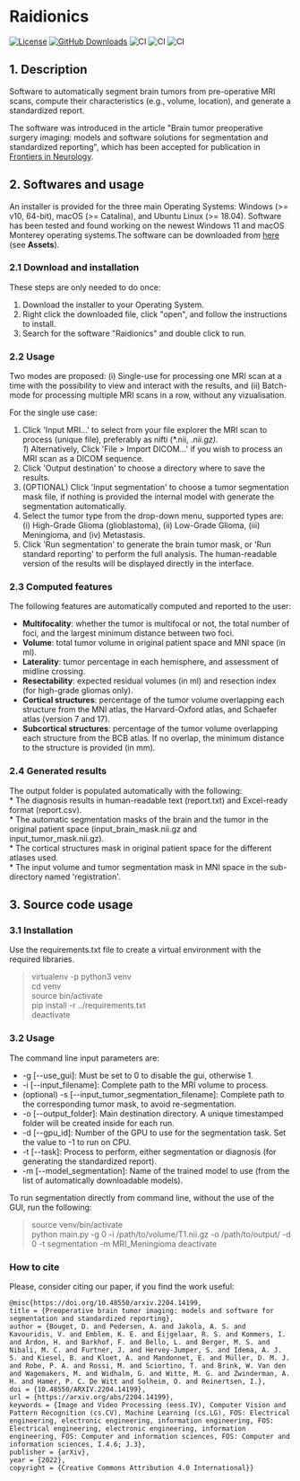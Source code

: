 # Raidionics
[![License](https://img.shields.io/badge/License-BSD%202--Clause-orange.svg)](https://opensource.org/licenses/BSD-2-Clause)
[![GitHub Downloads](https://img.shields.io/github/downloads/dbouget/Raidionics/total?label=GitHub%20downloads&logo=github)](https://github.com/dbouget/Raidionics/releases)
![CI](https://github.com/dbouget/Raidionics/workflows/Build%20Windows/badge.svg?branch=master&event=push)
![CI](https://github.com/dbouget/Raidionics/workflows/Build%20Ubuntu/badge.svg?branch=master&event=push)
![CI](https://github.com/dbouget/Raidionics/workflows/Build%20macOS/badge.svg?branch=master&event=push)

## 1. Description
Software to automatically segment brain tumors from pre-operative MRI scans, compute their characteristics (e.g., volume, location), and generate a standardized report.

The software was introduced in the article "Brain tumor preoperative surgery imaging: models and software solutions for
segmentation and standardized reporting", which has been accepted for publication in [Frontiers in Neurology](https://www.frontiersin.org/journals/neurology).

## 2. Softwares and usage
An installer is provided for the three main Operating Systems: Windows (>= v10, 64-bit), macOS (>= Catalina), and Ubuntu Linux (>= 18.04). Software has been tested and found working on the newest Windows 11 and macOS Monterey operating systems.The software can be downloaded from [here](https://github.com/dbouget/Raidionics/releases) (see **Assets**). 

### 2.1 Download and installation
These steps are only needed to do once:
1) Download the installer to your Operating System.
2) Right click the downloaded file, click "open", and follow the instructions to install.
3) Search for the software "Raidionics" and double click to run.

### 2.2 Usage  
Two modes are proposed: (i) Single-use for processing one MRI scan at a time with the possibility to view and interact with the results, and (ii) Batch-mode for processing multiple MRI scans in a row, without any vizualisation.

For the single use case:
  1) Click 'Input MRI...' to select from your file explorer the MRI scan to process (unique file), preferably as nifti (*.nii, *.nii.gz).  
  1*) Alternatively, Click 'File > Import DICOM...' if you wish to process an MRI scan as a DICOM sequence.  
  2) Click 'Output destination' to choose a directory where to save the results.  
  3) (OPTIONAL) Click 'Input segmentation' to choose a tumor segmentation mask file, if nothing is provided the internal model with generate the segmentation automatically.  
  4) Select the tumor type from the drop-down menu, supported types are: (i) High-Grade Glioma (glioblastoma), (ii) Low-Grade Glioma, (iii) Meningioma, and (iv) Metastasis.
  5) Click 'Run segmentation' to generate the brain tumor mask, or 'Run standard reporting' to perform the full analysis. The human-readable version of the results will be displayed directly in the interface.  

### 2.3 Computed features  
The following features are automatically computed and reported to the user:
- **Multifocality**: whether the tumor is multifocal or not, the total number of foci, and the largest minimum distance between two foci.  
- **Volume**: total tumor volume in original patient space and MNI space (in ml).  
- **Laterality**: tumor percentage in each hemisphere, and assessment of midline crossing.  
- **Resectability**: expected residual volumes (in ml) and resection index (for high-grade gliomas only).  
- **Cortical structures**: percentage of the tumor volume overlapping each structure from the MNI atlas, the Harvard-Oxford atlas, and Schaefer atlas (version 7 and 17).  
- **Subcortical structures**: percentage of the tumor volume overlapping each structure from the BCB atlas. If no overlap, the minimum distance to the structure is provided (in mm).  

### 2.4 Generated results  
  The output folder is populated automatically with the following:  
    * The diagnosis results in human-readable text (report.txt) and Excel-ready format (report.csv).  
    * The automatic segmentation masks of the brain and the tumor in the original patient space (input_brain_mask.nii.gz and input_tumor_mask.nii.gz).  
    * The cortical structures mask in original patient space for the different atlases used.  
    * The input volume and tumor segmentation mask in MNI space in the sub-directory named \'registration\'.  
     
## 3. Source code usage

### 3.1 Installation
Use the requirements.txt file to create a virtual environment with the required libraries.
> virtualenv -p python3 venv  
> cd venv  
> source bin/activate  
> pip install -r ../requirements.txt  
> deactivate  

### 3.2 Usage
The command line input parameters are:
* -g [--use_gui]: Must be set to 0 to disable the gui, otherwise 1.
* -i [--input_filename]: Complete path to the MRI volume to process.
* (optional) -s [--input_tumor_segmentation_filename]: Complete path to the corresponding tumor mask, to avoid re-segmentation.
* -o [--output_folder]: Main destination directory. A unique timestamped folder will be created inside for each run.
* -d [--gpu_id]: Number of the GPU to use for the segmentation task. Set the value to -1 to run on CPU.
* -t [--task]: Process to perform, either segmentation or diagnosis (for generating the standardized report).
* -m [--model_segmentation]: Name of the trained model to use (from the list of automatically downloadable models).

To run segmentation directly from command line, without the use of the GUI, run the following:
> source venv/bin/activate  
> python main.py -g 0 -i /path/to/volume/T1.nii.gz -o /path/to/output/ -d 0 -t segmentation -m MRI_Meningioma 
> deactivate

### How to cite
Please, consider citing our paper, if you find the work useful:
```
@misc{https://doi.org/10.48550/arxiv.2204.14199,
title = {Preoperative brain tumor imaging: models and software for segmentation and standardized reporting},
author = {Bouget, D. and Pedersen, A. and Jakola, A. S. and Kavouridis, V. and Emblem, K. E. and Eijgelaar, R. S. and Kommers, I. and Ardon, H. and Barkhof, F. and Bello, L. and Berger, M. S. and Nibali, M. C. and Furtner, J. and Hervey-Jumper, S. and Idema, A. J. S. and Kiesel, B. and Kloet, A. and Mandonnet, E. and Müller, D. M. J. and Robe, P. A. and Rossi, M. and Sciortino, T. and Brink, W. Van den and Wagemakers, M. and Widhalm, G. and Witte, M. G. and Zwinderman, A. H. and Hamer, P. C. De Witt and Solheim, O. and Reinertsen, I.},
doi = {10.48550/ARXIV.2204.14199},
url = {https://arxiv.org/abs/2204.14199},
keywords = {Image and Video Processing (eess.IV), Computer Vision and Pattern Recognition (cs.CV), Machine Learning (cs.LG), FOS: Electrical engineering, electronic engineering, information engineering, FOS: Electrical engineering, electronic engineering, information engineering, FOS: Computer and information sciences, FOS: Computer and information sciences, I.4.6; J.3},
publisher = {arXiv},
year = {2022},
copyright = {Creative Commons Attribution 4.0 International}}
```
